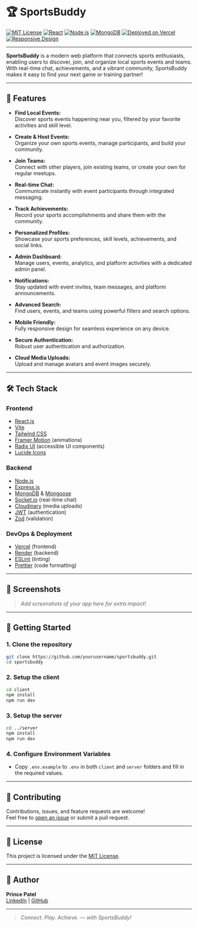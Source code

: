 # 🏆 SportsBuddy

[![MIT License](https://img.shields.io/badge/License-MIT-blue.svg)](LICENSE)
[![React](https://img.shields.io/badge/Frontend-React-blue?logo=react)](https://react.dev/)
[![Node.js](https://img.shields.io/badge/Backend-Node.js-green?logo=node.js)](https://nodejs.org/)
[![MongoDB](https://img.shields.io/badge/Database-MongoDB-brightgreen?logo=mongodb)](https://mongodb.com/)
[![Deployed on Vercel](https://img.shields.io/badge/Deployed-Vercel-black?logo=vercel)](https://vercel.com/)
[![Responsive Design](https://img.shields.io/badge/Responsive-Yes-blueviolet?logo=css3)](#)

---

**SportsBuddy** is a modern web platform that connects sports enthusiasts, enabling users to discover, join, and organize local sports events and teams. With real-time chat, achievements, and a vibrant community, SportsBuddy makes it easy to find your next game or training partner!

---

## 🚀 Features

- **Find Local Events:**  
  Discover sports events happening near you, filtered by your favorite activities and skill level.

- **Create & Host Events:**  
  Organize your own sports events, manage participants, and build your community.

- **Join Teams:**  
  Connect with other players, join existing teams, or create your own for regular meetups.

- **Real-time Chat:**  
  Communicate instantly with event participants through integrated messaging.

- **Track Achievements:**  
  Record your sports accomplishments and share them with the community.

- **Personalized Profiles:**  
  Showcase your sports preferences, skill levels, achievements, and social links.

- **Admin Dashboard:**  
  Manage users, events, analytics, and platform activities with a dedicated admin panel.

- **Notifications:**  
  Stay updated with event invites, team messages, and platform announcements.

- **Advanced Search:**  
  Find users, events, and teams using powerful filters and search options.

- **Mobile Friendly:**  
  Fully responsive design for seamless experience on any device.

- **Secure Authentication:**  
  Robust user authentication and authorization.

- **Cloud Media Uploads:**  
  Upload and manage avatars and event images securely.

---

## 🛠️ Tech Stack

### **Frontend**
- [React.js](https://react.dev/)
- [Vite](https://vitejs.dev/)
- [Tailwind CSS](https://tailwindcss.com/)
- [Framer Motion](https://www.framer.com/motion/) (animations)
- [Radix UI](https://www.radix-ui.com/) (accessible UI components)
- [Lucide Icons](https://lucide.dev/)

### **Backend**
- [Node.js](https://nodejs.org/)
- [Express.js](https://expressjs.com/)
- [MongoDB](https://mongodb.com/) & [Mongoose](https://mongoosejs.com/)
- [Socket.io](https://socket.io/) (real-time chat)
- [Cloudinary](https://cloudinary.com/) (media uploads)
- [JWT](https://jwt.io/) (authentication)
- [Zod](https://zod.dev/) (validation)

### **DevOps & Deployment**
- [Vercel](https://vercel.com/) (frontend)
- [Render](https://render.com/) (backend)
- [ESLint](https://eslint.org/) (linting)
- [Prettier](https://prettier.io/) (code formatting)

---

## 📸 Screenshots

> _Add screenshots of your app here for extra impact!_

---

## 🏁 Getting Started

### **1. Clone the repository**
```bash
git clone https://github.com/yourusername/sportsbuddy.git
cd sportsbuddy
```

### **2. Setup the client**
```bash
cd client
npm install
npm run dev
```

### **3. Setup the server**
```bash
cd ../server
npm install
npm run dev
```

### **4. Configure Environment Variables**
- Copy `.env.example` to `.env` in both `client` and `server` folders and fill in the required values.

---

## 🤝 Contributing

Contributions, issues, and feature requests are welcome!  
Feel free to [open an issue](https://github.com/yourusername/sportsbuddy/issues) or submit a pull request.

---

## 📄 License

This project is licensed under the [MIT License](LICENSE).

---

## 👤 Author

**Prince Patel**  
[LinkedIn](https://www.linkedin.com/) | [GitHub](https://github.com/yourusername)

---

> _Connect. Play. Achieve. — with SportsBuddy!_